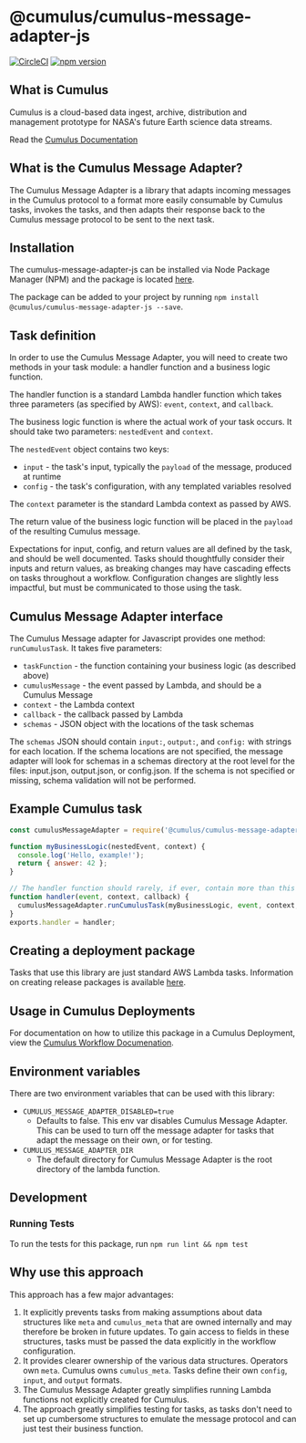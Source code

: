 # @cumulus/cumulus-message-adapter-js

[![CircleCI](https://circleci.com/gh/nasa/cumulus-message-adapter-js.svg?style=svg)](https://circleci.com/gh/nasa/cumulus-message-adapter-js)
[![npm version](https://badge.fury.io/js/%40cumulus%2Fcumulus-message-adapter-js.svg)](https://badge.fury.io/js/%40cumulus%2Fcumulus-message-adapter-js)

## What is Cumulus

Cumulus is a cloud-based data ingest, archive, distribution and management
prototype for NASA's future Earth science data streams.

Read the [Cumulus Documentation](https://nasa.github.io/cumulus)

## What is the Cumulus Message Adapter?

The Cumulus Message Adapter is a library that adapts incoming messages in the
Cumulus protocol to a format more easily consumable by Cumulus tasks, invokes
the tasks, and then adapts their response back to the Cumulus message protocol
to be sent to the next task.

## Installation

The cumulus-message-adapter-js can be installed via Node Package Manager (NPM) and the package is located [here](https://www.npmjs.com/package/@cumulus/cumulus-message-adapter-js).

The package can be added to your project by running `npm install @cumulus/cumulus-message-adapter-js --save`.

## Task definition

In order to use the Cumulus Message Adapter, you will need to create two
methods in your task module: a handler function and a business logic function.

The handler function is a standard Lambda handler function which takes three
parameters (as specified by AWS): `event`, `context`, and `callback`.

The business logic function is where the actual work of your task occurs. It
should take two parameters: `nestedEvent` and `context`.

The `nestedEvent` object contains two keys:

* `input` - the task's input, typically the `payload` of the message,
    produced at runtime
* `config` - the task's configuration, with any templated variables
    resolved

The `context` parameter is the standard Lambda context as passed by AWS.

The return value of the business logic function will be placed in the
`payload` of the resulting Cumulus message.

Expectations for input, config, and return values are all defined by the task,
and should be well documented. Tasks should thoughtfully consider their inputs
and return values, as breaking changes may have cascading effects on tasks
throughout a workflow. Configuration changes are slightly less impactful, but
must be communicated to those using the task.

## Cumulus Message Adapter interface

The Cumulus Message adapter for Javascript provides one method:
`runCumulusTask`. It takes five parameters:

* `taskFunction` - the function containing your business logic (as described
    above)
* `cumulusMessage` - the event passed by Lambda, and should be a Cumulus
    Message
* `context` - the Lambda context
* `callback` - the callback passed by Lambda
* `schemas` - JSON object with the locations of the task schemas

The `schemas` JSON should contain `input:`, `output:`, and `config:` with strings for each location. If the schema locations are not specified, the message adapter will look for schemas in a schemas directory at the root level for the files: input.json, output.json, or config.json. If the schema is not specified or missing, schema validation will not be performed.

## Example Cumulus task

```javascript
const cumulusMessageAdapter = require('@cumulus/cumulus-message-adapter-js');

function myBusinessLogic(nestedEvent, context) {
  console.log('Hello, example!');
  return { answer: 42 };
}

// The handler function should rarely, if ever, contain more than this line
function handler(event, context, callback) {
  cumulusMessageAdapter.runCumulusTask(myBusinessLogic, event, context, callback, schemas);
}
exports.handler = handler;
```

## Creating a deployment package

Tasks that use this library are just standard AWS Lambda tasks. Information on
creating release packages is available [here](https://docs.aws.amazon.com/lambda/latest/dg/deployment-package-v2.html).

## Usage in Cumulus Deployments

For documentation on how to utilize this package in a Cumulus Deployment, view the [Cumulus Workflow Documenation](https://nasa.github.io/cumulus/docs/workflows/input_output).

## Environment variables

There are two environment variables that can be used with this library:

* `CUMULUS_MESSAGE_ADAPTER_DISABLED=true`
  * Defaults to false. This env var disables Cumulus Message Adapter. This can be used to turn off the message adapter for tasks that adapt the message on their own, or for testing.
* `CUMULUS_MESSAGE_ADAPTER_DIR`
  * The default directory for Cumulus Message Adapter is the root directory of the lambda function.

## Development

### Running Tests

To run the tests for this package, run `npm run lint && npm test`

## Why use this approach

This approach has a few major advantages:

1. It explicitly prevents tasks from making assumptions about data structures
   like `meta` and `cumulus_meta` that are owned internally and may therefore
   be broken in future updates. To gain access to fields in these structures,
   tasks must be passed the data explicitly in the workflow configuration.
1. It provides clearer ownership of the various data structures. Operators own
   `meta`. Cumulus owns `cumulus_meta`. Tasks define their own `config`,
   `input`, and `output` formats.
1. The Cumulus Message Adapter greatly simplifies running Lambda functions not
   explicitly created for Cumulus.
1. The approach greatly simplifies testing for tasks, as tasks don't need to
   set up cumbersome structures to emulate the message protocol and can just
   test their business function.
